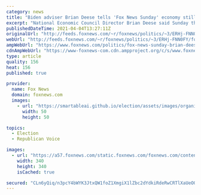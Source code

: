 ```yaml
---
category: news
title: "Biden adviser Brian Deese tells 'Fox News Sunday' economy still has 'long way to go,' needs new spending plan"
excerpt: "National Economic Council Director Brian Deese said Sunday that President Biden's new spending plan is still sorely needed despite a strong March jobs report and a variety of other positive economic signs in recent months. "
publishedDateTime: 2021-04-04T13:27:11Z
originalUrl: "http://feeds.foxnews.com/~r/foxnews/politics/~3/ERHj-FNN0FY/fox-news-sunday-brian-deese-interview-biden-spending-infrastructure-plan"
webUrl: "http://feeds.foxnews.com/~r/foxnews/politics/~3/ERHj-FNN0FY/fox-news-sunday-brian-deese-interview-biden-spending-infrastructure-plan"
ampWebUrl: "https://www.foxnews.com/politics/fox-news-sunday-brian-deese-interview-biden-spending-infrastructure-plan.amp"
cdnAmpWebUrl: "https://www-foxnews-com.cdn.ampproject.org/c/s/www.foxnews.com/politics/fox-news-sunday-brian-deese-interview-biden-spending-infrastructure-plan.amp"
type: article
quality: 156
heat: 156
published: true

provider:
  name: Fox News
  domain: foxnews.com
  images:
    - url: "https://smartableai.github.io/election/assets/images/organizations/foxnews.com-50x50.jpg"
      width: 50
      height: 50

topics:
  - Election
  - Republican Voice

images:
  - url: "https://a57.foxnews.com/static.foxnews.com/foxnews.com/content/uploads/2020/01/340/340/Screen-Shot-2020-01-15-at-11.36.03-AM.png?ve=1&tl=1"
    width: 340
    height: 340
    isCached: true

secured: "CLn6yQiq/n3pcY4bWYK3JtxQW1foZ1XmgiX1lZbc2dYdkiRdeRwCRTlXaUeOQPBGXrHnbNlxPTsLP97IBv2JjCCAE0DYeprwWvleI+LOvSppOMU47KIJZbl1do3GmTUfQktj6oRyMthaBIaE6FwTMt4GBIHsucHo6SYMONsbc0rIHMgVrZv1IKWHVWBUqKin6mWrQ12QGVnzRAqHw62gf247HbyH5DNpti9sm4ou5JoXNLS++BKOlA921oAWN9fKCiKj+puOpzetXiG1ASzMcOMWE6tKIGmay7EndfNO85ReIzDdbaLxQGAG2iFv6gn+80Ooou6YNI/zQDf+liwZwIQ2RA1wlBAGipGdVt60GHI=;AQLC9XVjuz1hJyEaBXzXAQ=="
---
```


